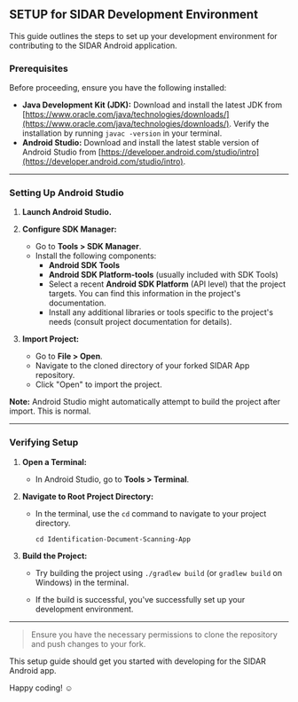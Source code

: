 ## SETUP for SIDAR Development Environment

This guide outlines the steps to set up your development environment for contributing to the SIDAR Android application.

### Prerequisites

Before proceeding, ensure you have the following installed:

* **Java Development Kit (JDK):** Download and install the latest JDK from [https://www.oracle.com/java/technologies/downloads/](https://www.oracle.com/java/technologies/downloads/). Verify the installation by running `javac -version` in your terminal.
* **Android Studio:** Download and install the latest stable version of Android Studio from [https://developer.android.com/studio/intro](https://developer.android.com/studio/intro). 

---
### Setting Up Android Studio

1. **Launch Android Studio.**
2. **Configure SDK Manager:**
   - Go to **Tools > SDK Manager**.
   - Install the following components:
      - **Android SDK Tools**
      - **Android SDK Platform-tools** (usually included with SDK Tools)
      - Select a recent **Android SDK Platform** (API level) that the project targets. You can find this information in the project's documentation.
      - Install any additional libraries or tools specific to the project's needs (consult project documentation for details).

3. **Import Project:**
   - Go to **File > Open**.
   - Navigate to the cloned directory of your forked SIDAR App repository.
   - Click "Open" to import the project.

**Note:** Android Studio might automatically attempt to build the project after import. This is normal.

---
### Verifying Setup

1. **Open a Terminal:**
   - In Android Studio, go to **Tools > Terminal**.

2. **Navigate to Root Project Directory:**
   - In the terminal, use the `cd` command to navigate to your project directory.

     ```cd Identification-Document-Scanning-App```

3. **Build the Project:**
   - Try building the project using `./gradlew build` (or `gradlew build` on Windows) in the terminal.

   - If the build is successful, you've successfully set up your development environment. 


---
> Ensure you have the necessary permissions to clone the repository and push changes to your fork.

This setup guide should get you started with developing for the SIDAR Android app. 

Happy coding! ☺️
